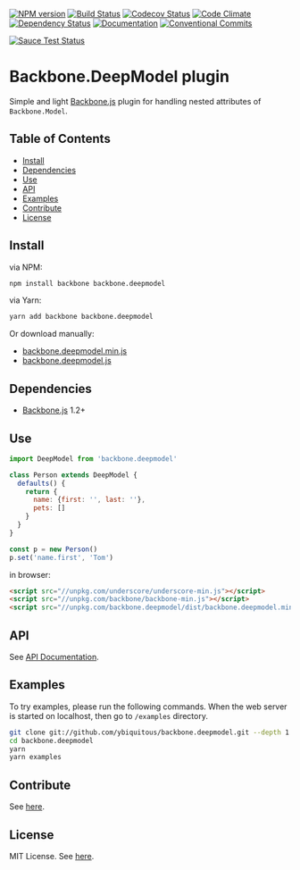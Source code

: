 [![NPM version][npm-version-image]][npm-url]
[![Build Status][travis-image]][travis-url]
[![Codecov Status][codecov-image]][codecov-url]
[![Code Climate][codeclimate-image]][codeclimate-url]
[![Dependency Status][dependency-image]][dependency-url]
[![Documentation][documentation-image]][documentation-url]
[![Conventional Commits][conventionalcommits-image]][conventionalcommits-url]

[![Sauce Test Status][saucelabs-image]][saucelabs-url]

# Backbone.DeepModel plugin

Simple and light [Backbone.js](http://backbonejs.org/) plugin
for handling nested attributes of `Backbone.Model`.

## Table of Contents

- [Install](#install)
- [Dependencies](#dependencies)
- [Use](#use)
- [API](#api)
- [Examples](#examples)
- [Contribute](#contribute)
- [License](#license)

## Install

via NPM:

```sh
npm install backbone backbone.deepmodel
```

via Yarn:

```sh
yarn add backbone backbone.deepmodel
```

Or download manually:

- [backbone.deepmodel.min.js](https://unpkg.com/backbone.deepmodel/dist/backbone.deepmodel.min.js)
- [backbone.deepmodel.js](https://unpkg.com/backbone.deepmodel/dist/backbone.deepmodel.js)

## Dependencies

- [Backbone.js](http://backbonejs.org/) 1.2+

## Use

```js
import DeepModel from 'backbone.deepmodel'

class Person extends DeepModel {
  defaults() {
    return {
      name: {first: '', last: ''},
      pets: []
    }
  }
}

const p = new Person()
p.set('name.first', 'Tom')
```

in browser:

```html
<script src="//unpkg.com/underscore/underscore-min.js"></script>
<script src="//unpkg.com/backbone/backbone-min.js"></script>
<script src="//unpkg.com/backbone.deepmodel/dist/backbone.deepmodel.min.js"></script>
```

## API

See [API Documentation](https://doc.esdoc.org/github.com/ybiquitous/backbone.deepmodel/identifiers.html).

## Examples

To try examples, please run the following commands.
When the web server is started on localhost, then go to `/examples` directory.

```sh
git clone git://github.com/ybiquitous/backbone.deepmodel.git --depth 1
cd backbone.deepmodel
yarn
yarn examples
```

## Contribute

See [here](CONTRIBUTING.md).

## License

MIT License. See [here](LICENSE).

[npm-url]: https://npmjs.org/package/backbone.deepmodel
[npm-version-image]: https://img.shields.io/npm/v/backbone.deepmodel.svg
[npm-downloads-image]: https://img.shields.io/npm/dm/backbone.deepmodel.svg

[travis-url]: https://travis-ci.org/ybiquitous/backbone.deepmodel
[travis-image]: https://img.shields.io/travis/ybiquitous/backbone.deepmodel.svg

[codecov-url]: https://codecov.io/gh/ybiquitous/backbone.deepmodel
[codecov-image]: https://codecov.io/gh/ybiquitous/backbone.deepmodel/branch/master/graph/badge.svg

[dependency-url]: https://david-dm.org/ybiquitous/backbone.deepmodel
[dependency-image]: https://img.shields.io/david/ybiquitous/backbone.deepmodel.svg
[dev-dependency-url]: https://david-dm.org/ybiquitous/backbone.deepmodel#info=devDependencies
[dev-dependency-image]: https://img.shields.io/david/dev/ybiquitous/backbone.deepmodel.svg

[documentation-url]: https://doc.esdoc.org/github.com/ybiquitous/backbone.deepmodel/
[documentation-image]: https://doc.esdoc.org/github.com/ybiquitous/backbone.deepmodel/badge.svg

[codeclimate-url]: https://codeclimate.com/github/ybiquitous/backbone.deepmodel
[codeclimate-image]: https://codeclimate.com/github/ybiquitous/backbone.deepmodel/badges/gpa.svg

[conventionalcommits-url]: https://conventionalcommits.org
[conventionalcommits-image]: https://img.shields.io/badge/Conventional%20Commits-1.0.0-yellow.svg

[saucelabs-url]: https://saucelabs.com/beta/builds/cef26002b550423191e4d8d8cbb1ed64
[saucelabs-image]: https://saucelabs.com/browser-matrix/ybiquitous.svg
